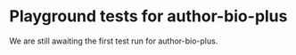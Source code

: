 # Playground tests for author-bio-plus
We are still awaiting the first test run for author-bio-plus.
